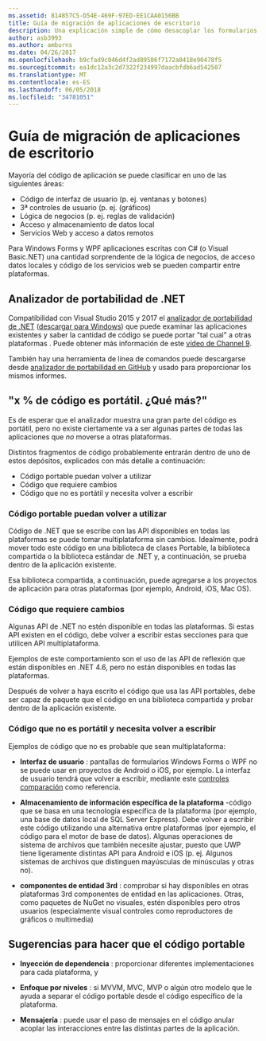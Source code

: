 ```yaml
---
ms.assetid: 814857C5-D54E-469F-97ED-EE1CAA0156BB
title: Guía de migración de aplicaciones de escritorio
description: Una explicación simple de cómo desacoplar los formularios de Windows existentes o las aplicaciones de WPF para crear aplicaciones multiplataforma para ejecutar en Mac OS, iOS, Android, así como de UWP y Windows 10.
author: asb3993
ms.author: amburns
ms.date: 04/26/2017
ms.openlocfilehash: b9cfad9c046d4f2ad89506f7172a0418e90478f5
ms.sourcegitcommit: ea1dc12a3c2d7322f234997daacbfdb6ad542507
ms.translationtype: MT
ms.contentlocale: es-ES
ms.lasthandoff: 06/05/2018
ms.locfileid: "34781051"
---
```

# <a name="desktop-app-porting-guidance"></a>Guía de migración de aplicaciones de escritorio

Mayoría del código de aplicación se puede clasificar en uno de las siguientes áreas:

* Código de interfaz de usuario (p. ej. ventanas y botones)
* 3ª controles de usuario (p. ej. (gráficos)
* Lógica de negocios (p. ej. reglas de validación)
* Acceso y almacenamiento de datos local
* Servicios Web y acceso a datos remotos

Para Windows Forms y WPF aplicaciones escritas con C# (o Visual Basic.NET) una cantidad sorprendente de la lógica de negocios, de acceso datos locales y código de los servicios web se pueden compartir entre plataformas.

## <a name="net-portability-analyzer"></a>Analizador de portabilidad de .NET

Compatibilidad con Visual Studio 2015 y 2017 el [analizador de portabilidad de .NET](https://docs.microsoft.com/en-us/dotnet/articles/standard/portability-analyzer) ([descargar para Windows](https://marketplace.visualstudio.com/items?itemName=ConnieYau.NETPortabilityAnalyzer)) que puede examinar las aplicaciones existentes y saber la cantidad de código se puede portar "tal cual" a otras plataformas . Puede obtener más información de este [vídeo de Channel 9](https://channel9.msdn.com/Blogs/Seth-Juarez/A-Brief-Look-at-the-NET-Portability-Analyzer).

También hay una herramienta de línea de comandos puede descargarse desde [analizador de portabilidad en GitHub](https://github.com/Microsoft/dotnet-apiport) y usado para proporcionar los mismos informes.

## <a name="x-of-my-code-is-portable-what-next"></a>"x % de código es portátil. ¿Qué más?"

Es de esperar que el analizador muestra una gran parte del código es portátil, pero no existe ciertamente va a ser algunas partes de todas las aplicaciones que _no_ moverse a otras plataformas.

Distintos fragmentos de código probablemente entrarán dentro de uno de estos depósitos, explicados con más detalle a continuación:

* Código portable puedan volver a utilizar
* Código que requiere cambios
* Código que no es portátil y necesita volver a escribir

### <a name="re-useable-portable-code"></a>Código portable puedan volver a utilizar

Código de .NET que se escribe con las API disponibles en todas las plataformas se puede tomar multiplataforma sin cambios. Idealmente, podrá mover todo este código en una biblioteca de clases Portable, la biblioteca compartida o la biblioteca estándar de .NET y, a continuación, se prueba dentro de la aplicación existente.

Esa biblioteca compartida, a continuación, puede agregarse a los proyectos de aplicación para otras plataformas (por ejemplo, Android, iOS, Mac OS).

### <a name="code-that-requires-changes"></a>Código que requiere cambios

Algunas API de .NET no estén disponible en todas las plataformas. Si estas API existen en el código, debe volver a escribir estas secciones para que utilicen API multiplataforma.

Ejemplos de este comportamiento son el uso de las API de reflexión que están disponibles en .NET 4.6, pero no están disponibles en todas las plataformas.

Después de volver a haya escrito el código que usa las API portables, debe ser capaz de paquete que el código en una biblioteca compartida y probar dentro de la aplicación existente.

### <a name="code-that-isnt-portable-and-requires-a-re-write"></a>Código que no es portátil y necesita volver a escribir

Ejemplos de código que no es probable que sean multiplataforma:

- **Interfaz de usuario** : pantallas de formularios Windows Forms o WPF no se puede usar en proyectos de Android o iOS, por ejemplo. La interfaz de usuario tendrá que volver a escribir, mediante este [controles comparación](~/cross-platform/desktop/controls/index.md) como referencia.

- **Almacenamiento de información específica de la plataforma** -código que se basa en una tecnología específica de la plataforma (por ejemplo, una base de datos local de SQL Server Express). Debe volver a escribir este código utilizando una alternativa entre plataformas (por ejemplo, el código para el motor de base de datos).
Algunas operaciones de sistema de archivos que también necesite ajustar, puesto que UWP tiene ligeramente distintas API para Android e iOS (p. ej. Algunos sistemas de archivos que distinguen mayúsculas de minúsculas y otras no).

- **componentes de entidad 3rd** : comprobar si hay disponibles en otras plataformas 3rd componentes de entidad en las aplicaciones. Otras, como paquetes de NuGet no visuales, estén disponibles pero otros usuarios (especialmente visual controles como reproductores de gráficos o multimedia)

## <a name="tips-for-making-code-portable"></a>Sugerencias para hacer que el código portable

- **Inyección de dependencia** : proporcionar diferentes implementaciones para cada plataforma, y

- **Enfoque por niveles** : si MVVM, MVC, MVP o algún otro modelo que le ayuda a separar el código portable desde el código específico de la plataforma.

- **Mensajería** : puede usar el paso de mensajes en el código anular acoplar las interacciones entre las distintas partes de la aplicación.
